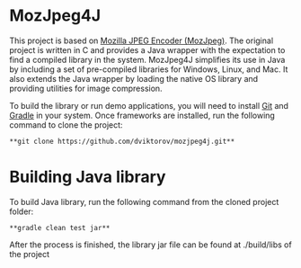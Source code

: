 # MozJpeg4J
This project is based on [Mozilla JPEG Encoder (MozJpeg)](https://github.com/mozilla/mozjpeg). The original project 
is written in C and provides a Java wrapper with the expectation to find a compiled library in the system. 
MozJpeg4J simplifies its use in Java by including a set of pre-compiled libraries for Windows, Linux, and Mac. 
It also extends the Java wrapper by loading the native OS library and providing utilities for image compression.

To build the library or run demo applications, you will need to install [Git](https://git-scm.com/) and 
[Gradle](http://gradle.org) in your system. Once frameworks are installed, run the following command to clone 
the project:
    
    **git clone https://github.com/dviktorov/mozjpeg4j.git**


# Building Java library
To build Java library, run the following command from the cloned project folder:

    **gradle clean test jar**

After the process is finished, the library jar file can be found at ./build/libs of the project



